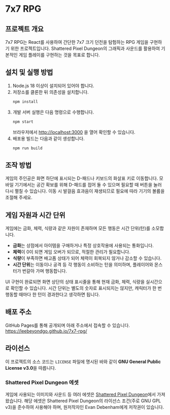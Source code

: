 # 7x7 RPG

## 프로젝트 개요
7x7 RPG는 React를 사용하여 간단한 7x7 크기 던전을 탐험하는 RPG 게임을 구현하기 위한 프로젝트입니다.
Shattered Pixel Dungeon의 그래픽과 사운드를 활용하여 기본적인 게임 플레이를 구현하는 것을 목표로 합니다.

## 설치 및 실행 방법
1. Node.js 18 이상이 설치되어 있어야 합니다.
2. 저장소를 클론한 뒤 의존성을 설치합니다.
   ```bash
   npm install
   ```
3. 개발 서버 실행은 다음 명령으로 수행합니다.
   ```bash
   npm start
   ```
   브라우저에서 <http://localhost:3000> 을 열어 확인할 수 있습니다.
4. 배포용 빌드는 다음과 같이 생성합니다.
   ```bash
   npm run build
   ```

## 조작 방법
게임의 주인공은 화면 하단에 표시되는 D-패드나 키보드의 화살표 키로 이동합니다.
모바일 기기에서는 공간 확보를 위해 D-패드를 접어 둘 수 있으며 필요할 때 버튼을 눌러 다시 펼칠 수 있습니다.
이동 시 발걸음 효과음이 재생되므로 필요에 따라 기기의 볼륨을 조절해 주세요.

## 게임 자원과 시간 단위
게임에는 금화, 체력, 식량과 같은 자원이 존재하며 모든 행동은 시간 단위(턴)를 소모합니다.

- **금화**는 상점에서 아이템을 구매하거나 특정 상호작용에 사용되는 통화입니다.
- **체력**이 0이 되면 게임 오버가 되므로, 적절한 관리가 필요합니다.
- **식량**이 부족하면 배고픔 상태가 되어 체력이 회복되지 않거나 감소할 수 있습니다.
- **시간 단위**는 이동이나 공격 등 각 행동이 소비하는 턴을 의미하며, 플레이어와 몬스터가 번갈아 가며 행동합니다.

UI 구현이 완료되면 화면 상단의 상태 표시줄을 통해 현재 금화, 체력, 식량을 실시간으로 확인할 수 있습니다. 시간 단위는 별도의 숫자로 표시되지는 않지만, 캐릭터가 한 번 행동할 때마다 한 턴이 경과한다고 생각하면 됩니다.

## 배포 주소
GitHub Pages를 통해 공개되며 아래 주소에서 접속할 수 있습니다.
<https://leebeyondgo.github.io/7x7-rpg/>

## 라이선스
이 프로젝트의 소스 코드는 `LICENSE` 파일에 명시된 바와 같이 **GNU General Public License v3.0**을 따릅니다.

### Shattered Pixel Dungeon 에셋
게임에 사용되는 이미지와 사운드 등 여러 에셋은 [Shattered Pixel Dungeon](https://github.com/00-Evan/shattered-pixel-dungeon)에서 가져왔습니다.
해당 에셋은 Shattered Pixel Dungeon의 라이선스 조건(주로 GNU GPL v3)을 준수하여 사용해야 하며, 원저작자인 Evan Debenham에게 저작권이 있습니다.
